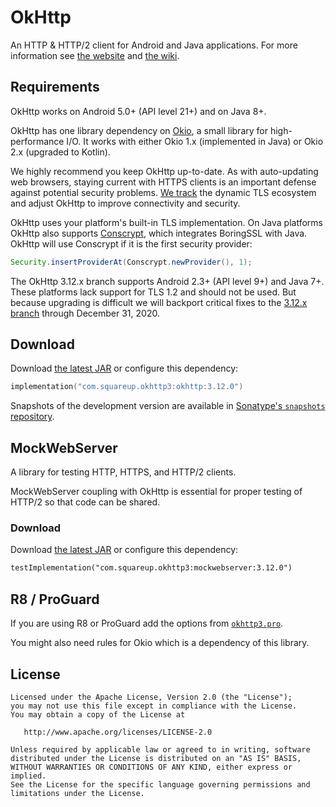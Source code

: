 OkHttp
======

An HTTP & HTTP/2 client for Android and Java applications. For more information see [the
website][website] and [the wiki][wiki].


Requirements
------------

OkHttp works on Android 5.0+ (API level 21+) and on Java 8+.

OkHttp has one library dependency on [Okio][okio], a small library for high-performance I/O. It
works with either Okio 1.x (implemented in Java) or Okio 2.x (upgraded to Kotlin).

We highly recommend you keep OkHttp up-to-date. As with auto-updating web browsers, staying current
with HTTPS clients is an important defense against potential security problems. [We
track][tls_history] the dynamic TLS ecosystem and adjust OkHttp to improve connectivity and
security.

OkHttp uses your platform's built-in TLS implementation. On Java platforms OkHttp also supports
[Conscrypt][conscrypt], which integrates BoringSSL with Java. OkHttp will use Conscrypt if it is
the first security provider:

```java
Security.insertProviderAt(Conscrypt.newProvider(), 1);
```

The OkHttp 3.12.x branch supports Android 2.3+ (API level 9+) and Java 7+. These platforms lack
support for TLS 1.2 and should not be used. But because upgrading is difficult we will backport
critical fixes to the [3.12.x branch][okhttp_312x] through December 31, 2020.

Download
--------

Download [the latest JAR][okhttp_latest_jar] or configure this dependency:

```kotlin
implementation("com.squareup.okhttp3:okhttp:3.12.0")
```

Snapshots of the development version are available in [Sonatype's `snapshots` repository][snap].


MockWebServer
-------------

A library for testing HTTP, HTTPS, and HTTP/2 clients.

MockWebServer coupling with OkHttp is essential for proper testing of HTTP/2 so that code can be shared.

### Download

Download [the latest JAR][mockwebserver_latest_jar] or configure this dependency:
```xml
testImplementation("com.squareup.okhttp3:mockwebserver:3.12.0")
```

R8 / ProGuard
-------------

If you are using R8 or ProGuard add the options from [`okhttp3.pro`][okhttp3_pro].

You might also need rules for Okio which is a dependency of this library.


License
-------

    Licensed under the Apache License, Version 2.0 (the "License");
    you may not use this file except in compliance with the License.
    You may obtain a copy of the License at

       http://www.apache.org/licenses/LICENSE-2.0

    Unless required by applicable law or agreed to in writing, software
    distributed under the License is distributed on an "AS IS" BASIS,
    WITHOUT WARRANTIES OR CONDITIONS OF ANY KIND, either express or implied.
    See the License for the specific language governing permissions and
    limitations under the License.


 [conscrypt]: https://github.com/google/conscrypt/
 [mockwebserver_latest_jar]: https://search.maven.org/remote_content?g=com.squareup.okhttp3&a=mockwebserver&v=LATEST
 [okhttp_312x]: https://github.com/square/okhttp/tree/okhttp_3.12.x
 [okhttp_latest_jar]: https://search.maven.org/remote_content?g=com.squareup.okhttp3&a=okhttp&v=LATEST
 [okio]: https://github.com/square/okio/
 [snap]: https://oss.sonatype.org/content/repositories/snapshots/
 [tls_history]: https://github.com/square/okhttp/wiki/TLS-Configuration-History
 [website]: https://square.github.io/okhttp
 [wiki]: https://github.com/square/okhttp/wiki
 [okhttp3_pro]: https://github.com/square/okhttp/blob/master/okhttp/src/main/resources/META-INF/proguard/okhttp3.pro
